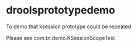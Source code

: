 # droolsprototypedemo
To demo that ksession prototype could be repeated

Please see com.tn.demo.KSessionScopeTest
